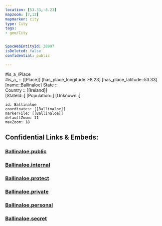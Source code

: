 ```yaml
---
location: [53.33,-8.23] 
mapzoom: [7,12] 
mapmarker: city 
type: City
tags:
- geo/City


SpocWebEntityId: 28997
isDeleted: false
confidential: public

---
```

#is_a_/Place  
#is_a_ :: [[Place]] 
[has_place_longitude::-8.23] 
[has_place_latitude::53.33] 
[name::Ballinaloe] 
State ::  
Country :: [[Ireland]]  
[StateId::] 
[Population::] 
[Unknown::] 


```leaflet
id: Ballinaloe
coordinates: [[Ballinaloe]] 
markerFile: [[Ballinaloe]] 
defaultZoom: 11 
maxZoom: 18
```


## Confidential Links & Embeds: 

### [Ballinaloe.public](/_public/\Earth\Continent\Europe\Europe~North\Ireland\Ireland,Provinces\Connacht\Galway,County\counties~GalwayBallinaloe.public.md) 

### [Ballinaloe.internal](/_internal/\Earth\Continent\Europe\Europe~North\Ireland\Ireland,Provinces\Connacht\Galway,County\counties~GalwayBallinaloe.internal.md) 

### [Ballinaloe.protect](/_protect/\Earth\Continent\Europe\Europe~North\Ireland\Ireland,Provinces\Connacht\Galway,County\counties~GalwayBallinaloe.protect.md) 

### [Ballinaloe.private](/_private/\Earth\Continent\Europe\Europe~North\Ireland\Ireland,Provinces\Connacht\Galway,County\counties~GalwayBallinaloe.private.md) 

### [Ballinaloe.personal](/_personal/\Earth\Continent\Europe\Europe~North\Ireland\Ireland,Provinces\Connacht\Galway,County\counties~GalwayBallinaloe.personal.md) 

### [Ballinaloe.secret](/_secret/\Earth\Continent\Europe\Europe~North\Ireland\Ireland,Provinces\Connacht\Galway,County\counties~GalwayBallinaloe.secret.md)

